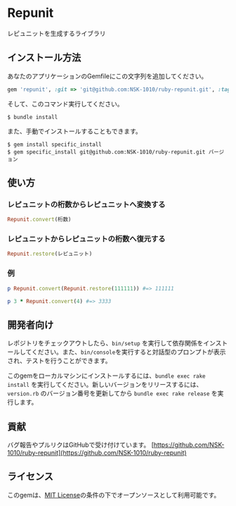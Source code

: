 # Repunit
レピュニットを生成するライブラリ

## インストール方法
あなたのアプリケーションのGemfileにこの文字列を追加してください。

```ruby
gem 'repunit', :git => 'git@github.com:NSK-1010/ruby-repunit.git', :tag => 'バージョン'
```

そして、このコマンド実行してください。

    $ bundle install

また、手動でインストールすることもできます。

    $ gem install specific_install
    $ gem specific_install git@github.com:NSK-1010/ruby-repunit.git バージョン

## 使い方

### レピュニットの桁数からレピュニットへ変換する
```ruby
Repunit.convert(桁数)
```
### レピュニットからレピュニットの桁数へ復元する
```ruby
Repunit.restore(レピュニット)
```
### 例
```ruby
p Repunit.convert(Repunit.restore(111111)) #=> 111111
```
```ruby
p 3 * Repunit.convert(4) #=> 3333
```

## 開発者向け

レポジトリをチェックアウトしたら、`bin/setup` を実行して依存関係をインストールしてください。また、`bin/console`を実行すると対話型のプロンプトが表示され、テストを行うことができます。

このgemをローカルマシンにインストールするには、`bundle exec rake install` を実行してください。新しいバージョンをリリースするには、`version.rb` のバージョン番号を更新してから `bundle exec rake release` を実行します。

## 貢献

バグ報告やプルリクはGitHubで受け付けています。 [https://github.com/NSK-1010/ruby-repunit](https://github.com/NSK-1010/ruby-repunit)

## ライセンス

このgemは、[MIT License](https://opensource.org/licenses/MIT)の条件の下でオープンソースとして利用可能です。
